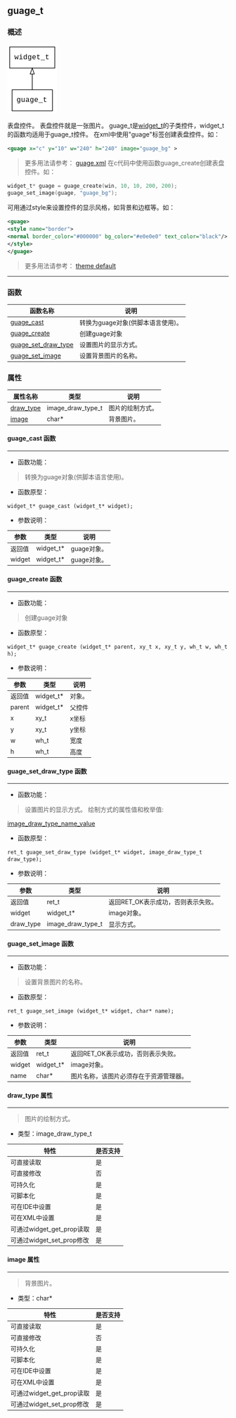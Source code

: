 ## guage\_t
### 概述
![image](images/guage_t_0.png)

表盘控件。
表盘控件就是一张图片。
guage\_t是[widget\_t](widget_t.md)的子类控件，widget\_t的函数均适用于guage\_t控件。
在xml中使用"guage"标签创建表盘控件。如：
```xml
<guage x="c" y="10" w="240" h="240" image="guage_bg" >
```
> 更多用法请参考：
[guage.xml](https://github.com/zlgopen/awtk/blob/master/demos/assets/default/raw/ui/guage.xml)
在c代码中使用函数guage\_create创建表盘控件。如：
```c
widget_t* guage = guage_create(win, 10, 10, 200, 200);
guage_set_image(guage, "guage_bg");
```
可用通过style来设置控件的显示风格，如背景和边框等。如：
```xml
<guage>
<style name="border">
<normal border_color="#000000" bg_color="#e0e0e0" text_color="black"/>
</style>
</guage>
```
> 更多用法请参考：
[theme
default](https://github.com/zlgopen/awtk/blob/master/demos/assets/default/raw/styles/default.xml)

----------------------------------
### 函数
<p id="guage_t_methods">

| 函数名称 | 说明 | 
| -------- | ------------ | 
| <a href="#guage_t_guage_cast">guage\_cast</a> | 转换为guage对象(供脚本语言使用)。 |
| <a href="#guage_t_guage_create">guage\_create</a> | 创建guage对象 |
| <a href="#guage_t_guage_set_draw_type">guage\_set\_draw\_type</a> | 设置图片的显示方式。 |
| <a href="#guage_t_guage_set_image">guage\_set\_image</a> | 设置背景图片的名称。 |
### 属性
<p id="guage_t_properties">

| 属性名称 | 类型 | 说明 | 
| -------- | ----- | ------------ | 
| <a href="#guage_t_draw_type">draw\_type</a> | image\_draw\_type\_t | 图片的绘制方式。 |
| <a href="#guage_t_image">image</a> | char* | 背景图片。 |
#### guage\_cast 函数
-----------------------

* 函数功能：

> <p id="guage_t_guage_cast">转换为guage对象(供脚本语言使用)。


* 函数原型：

```
widget_t* guage_cast (widget_t* widget);
```

* 参数说明：

| 参数 | 类型 | 说明 |
| -------- | ----- | --------- |
| 返回值 | widget\_t* | guage对象。 |
| widget | widget\_t* | guage对象。 |
#### guage\_create 函数
-----------------------

* 函数功能：

> <p id="guage_t_guage_create">创建guage对象


* 函数原型：

```
widget_t* guage_create (widget_t* parent, xy_t x, xy_t y, wh_t w, wh_t h);
```

* 参数说明：

| 参数 | 类型 | 说明 |
| -------- | ----- | --------- |
| 返回值 | widget\_t* | 对象。 |
| parent | widget\_t* | 父控件 |
| x | xy\_t | x坐标 |
| y | xy\_t | y坐标 |
| w | wh\_t | 宽度 |
| h | wh\_t | 高度 |
#### guage\_set\_draw\_type 函数
-----------------------

* 函数功能：

> <p id="guage_t_guage_set_draw_type">设置图片的显示方式。
> 绘制方式的属性值和枚举值:
[image\_draw\_type\_name\_value](https://github.com/zlgopen/awtk/blob/master/src/base/enums.c#L98)


* 函数原型：

```
ret_t guage_set_draw_type (widget_t* widget, image_draw_type_t draw_type);
```

* 参数说明：

| 参数 | 类型 | 说明 |
| -------- | ----- | --------- |
| 返回值 | ret\_t | 返回RET\_OK表示成功，否则表示失败。 |
| widget | widget\_t* | image对象。 |
| draw\_type | image\_draw\_type\_t | 显示方式。 |
#### guage\_set\_image 函数
-----------------------

* 函数功能：

> <p id="guage_t_guage_set_image">设置背景图片的名称。


* 函数原型：

```
ret_t guage_set_image (widget_t* widget, char* name);
```

* 参数说明：

| 参数 | 类型 | 说明 |
| -------- | ----- | --------- |
| 返回值 | ret\_t | 返回RET\_OK表示成功，否则表示失败。 |
| widget | widget\_t* | image对象。 |
| name | char* | 图片名称，该图片必须存在于资源管理器。 |
#### draw\_type 属性
-----------------------
> <p id="guage_t_draw_type">图片的绘制方式。


* 类型：image\_draw\_type\_t

| 特性 | 是否支持 |
| -------- | ----- |
| 可直接读取 | 是 |
| 可直接修改 | 否 |
| 可持久化   | 是 |
| 可脚本化   | 是 |
| 可在IDE中设置 | 是 |
| 可在XML中设置 | 是 |
| 可通过widget\_get\_prop读取 | 是 |
| 可通过widget\_set\_prop修改 | 是 |
#### image 属性
-----------------------
> <p id="guage_t_image">背景图片。


* 类型：char*

| 特性 | 是否支持 |
| -------- | ----- |
| 可直接读取 | 是 |
| 可直接修改 | 否 |
| 可持久化   | 是 |
| 可脚本化   | 是 |
| 可在IDE中设置 | 是 |
| 可在XML中设置 | 是 |
| 可通过widget\_get\_prop读取 | 是 |
| 可通过widget\_set\_prop修改 | 是 |
